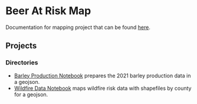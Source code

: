# Beer At Risk Map

Documentation for mapping project that can be found [here](https://semerriam.github.io/points-unknown/projects/pj-barley/). 

## Projects
### Directories


* [Barley Production Notebook](data/barley.ipynb) prepares the 2021 barley production data in a geojson. 
* [Wildfire Data Notebook](data/wildfire.ipynb) maps wildfire risk data with shapefiles by county for a geojson. 
